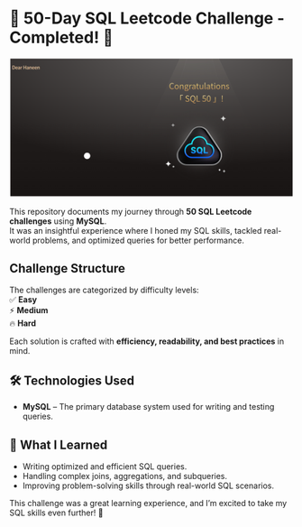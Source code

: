 # 🚀 **50-Day SQL Leetcode Challenge - Completed!** 🥳  

![SQL 50 Badge](Done.png)  

This repository documents my journey through **50 SQL Leetcode challenges** using **MySQL**.  
It was an insightful experience where I honed my SQL skills, tackled real-world problems, and optimized queries for better performance.  

##  **Challenge Structure**  
The challenges are categorized by difficulty levels:  
✅ **Easy**  
⚡ **Medium**  
🔥 **Hard**  

Each solution is crafted with **efficiency, readability, and best practices** in mind.  

## 🛠️ **Technologies Used**  
- **MySQL** – The primary database system used for writing and testing queries.  

## 🎯 **What I Learned**  
-  Writing optimized and efficient SQL queries.  
-  Handling complex joins, aggregations, and subqueries.  
-  Improving problem-solving skills through real-world SQL scenarios.  

This challenge was a great learning experience, and I’m excited to take my SQL skills even further! 🚀